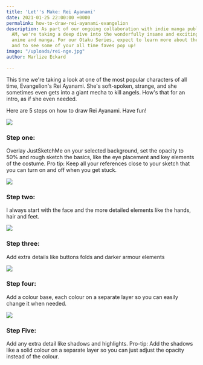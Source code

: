 ```yaml
---
title: 'Let''s Make: Rei Ayanami'
date: 2021-01-25 22:00:00 +0000
permalink: how-to-draw-rei-ayanami-evangelion
description: As part of our ongoing collaboration with indie manga publisher Saturday
  AM, we're taking a deep dive into the wonderfully insane and exciting worlds of
  anime and manga. For our Otaku Series, expect to learn more about these genre powerhouses
  and to see some of your all time faves pop up!
image: "/uploads/rei-nge.jpg"
author: Marlize Eckard

---
```

This time we're taking a look at one of the most popular characters of all time, Evangelion's Rei Ayanami. She's soft-spoken, strange, and she sometimes even gets into a giant mecha to kill angels. How's that for an intro, as if she even needed. 

Here are 5 steps on how to draw Rei Ayanami. Have fun!

![](/uploads/rei-1.png)

### **Step one**: 

Overlay JustSketchMe on your selected background, set the opacity to 50% and rough sketch the basics, like the eye placement and key elements of the costume. Pro tip: Keep all your references close to your sketch that you can turn on and off when you get stuck.

![](/uploads/rei-2.png)

### **Step two**: 

I always start with the face and the more detailed elements like the hands, hair and feet.

![](/uploads/rei-3.png)

### **Step three**: 

Add extra details like buttons folds and darker armour elements

![](/uploads/rei-4.png)

### **Step four**: 

Add a colour base, each colour on a separate layer so you can easily change it when needed.

![](/uploads/rei-5.png)

### **Step Five**: 

Add any extra detail like shadows and highlights. Pro-tip: Add the shadows like a solid colour on a separate layer so you can just adjust the opacity instead of the colour.